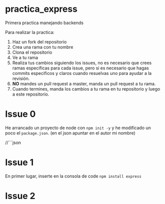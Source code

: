 # practica_express
Primera practica manejando backends

Para realizar la practica:

1. Haz un fork del repositorio
2. Crea una rama con tu nombre
3. Clona el repositorio
4. Ve a tu rama
5. Realiza tus cambios siguiendo los issues, no es necesario que crees ramas especificas para cada issue, pero si es necesario que hagas commits especificos y claros cuando resuelvas uno para ayudar a la revisión.
6. **NO** mandes un pull request a master, manda un pull request a tu rama.
7. Cuando termines, manda los cambios a tu rama en tu repositorio y luego a este repositorio.


# Issue 0

He arrancado un proyecto de node con `npm init -y` y he modificado un poco el `package.json`. (en el json apuntar en el autor mi nombre)

//```json 




# Issue 1

En primer lugar, inserte en la consola de code `npm install express` 


# Issue 2
